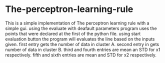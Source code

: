 # The-perceptron-learning-rule
This is a simple implementation of The perceptron learning rule with a simple gui.
using the evaluate with deafault parameters program uses the points that were declared at the first of the python file.
using start evaluation button the program will evaluates the line based on the inputs given.
first entry gets the number of data in cluster A.
second entry in gets number of data in cluster B.
third and fourth entries are mean an STD for x1 respectively.
fifth and sixth entries are mean and STD for x2 respectively.
